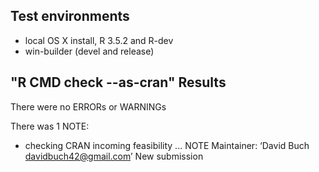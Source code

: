 ## Test environments
* local OS X install, R 3.5.2 and R-dev
* win-builder (devel and release)

## "R CMD check --as-cran" Results
There were no ERRORs or WARNINGs

There was 1 NOTE:

* checking CRAN incoming feasibility ... NOTE
Maintainer: ‘David Buch <davidbuch42@gmail.com>’
New submission

